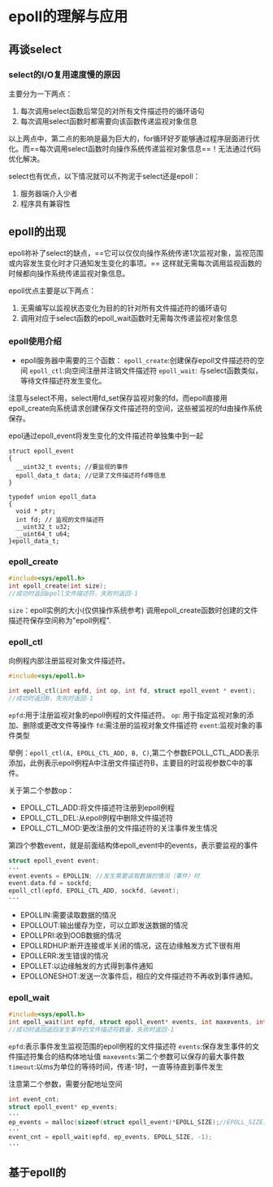 # epoll的理解与应用

## 再谈select
### select的I/O复用速度慢的原因
主要分为一下两点：
1. 每次调用select函数后常见的对所有文件描述符的循环语句
2. 每次调用select函数时都需要向该函数传递监视对象信息

以上两点中，第二点的影响是最为巨大的，for循环好歹能够通过程序层面进行优化。而==每次调用select函数时向操作系统传递监视对象信息==！无法通过代码优化解决。

select也有优点，以下情况就可以不拘泥于select还是epoll：
1. 服务器端介入少者
2. 程序具有兼容性

## epoll的出现
epoll祢补了select的缺点，==它可以仅仅向操作系统传递1次监视对象，监视范围或内容发生变化时才只通知发生变化的事项。== 这样就无需每次调用监视函数的时候都向操作系统传递监视对象信息。

epoll优点主要是以下两点：
1. 无需编写以监视状态变化为目的的针对所有文件描述符的循环语句
2. 调用对应于select函数的epoll_wait函数时无需每次传递监视对象信息

### epoll使用介绍

- epoll服务器中需要的三个函数：
`epoll_create`:创建保存epoll文件描述符的空间
`epoll_ctl`:向空间注册并注销文件描述符
`epoll_wait`: 与select函数类似，等待文件描述符发生变化。

注意与select不用，select用fd_set保存监视对象的fd，而epoll直接用epoll_create向系统请求创建保存文件描述符的空间，这些被监视的fd由操作系统保存。

epol通过epoll_event将发生变化的文件描述符单独集中到一起
```
struct epoll_event
{
  __uint32_t events; //要监视的事件
  epoll_data_t data; //记录了文件描述符fd等信息
}
```
```
typedef union epoll_data
{
  void * ptr;
  int fd; // 监视的文件描述符
  __uint32_t u32;
  __uint64_t u64;
}epoll_data_t;
```

### epoll_create
```c
#include<sys/epoll.h>
int epoll_create(int size);
//成功时返回epoll文件描述符，失败时返回-1
```
`size`：epoll实例的大小(仅供操作系统参考)
调用epoll_create函数时创建的文件描述符保存空间称为"epoll例程".

### epoll_ctl
向例程内部注册监视对象文件描述符。
```c
#include<sys/epoll.h>

int epoll_ctl(int epfd, int op, int fd, struct epoll_event * event);
//成功时返回0，失败时返回-1
```
`epfd`:用于注册监视对象的epoll例程的文件描述符。
`op`: 用于指定监视对象的添加、删除或更改文件等操作
`fd`:需注册的监视对象文件描述符
`event`:监视对象的事件类型

举例：`epoll_ctl(A, EPOLL_CTL_ADD, B, C)`,第二个参数EPOLL_CTL_ADD表示添加，此例表示epoll例程A中注册文件描述符B，主要目的时监视参数C中的事件。

关于第二个参数op：
- EPOLL_CTL_ADD:将文件描述符注册到epoll例程
- EPOLL_CTL_DEL:从epoll例程中删除文件描述符
- EPOLL_CTL_MOD:更改注册的文件描述符的关注事件发生情况

第四个参数event，就是前面结构体epoll_event中的events，表示要监视的事件
```c
struct epoll_event event;
···
event.events = EPOLLIN; //发生需要读取数据的情况（事件）时
event.data.fd = sockfd; 
epoll_ctl(epfd, EPOLL_CTL_ADD, sockfd, &event);
···
```
- EPOLLIN:需要读取数据的情况
- EPOLLOUT:输出缓存为空，可以立即发送数据的情况
- EPOLLPRI:收到OOB数据的情况
- EPOLLRDHUP:断开连接或半关闭的情况，这在边缘触发方式下很有用
- EPOLLERR:发生错误的情况
- EPOLLET:以边缘触发的方式得到事件通知
- EPOLLONESHOT:发送一次事件后，相应的文件描述符不再收到事件通知。

### epoll_wait
```c
#include<sys/epoll.h>
int epoll_wait(int epfd, struct epoll_event* events, int maxevents, int timeout)
//成功时返回返回发生事件的文件描述符数量，失败时返回-1
```
`epfd`:表示事件发生监视范围的epoll例程的文件描述符
`events`:保存发生事件的文件描述符集合的结构体地址值
`maxevents`:第二个参数可以保存的最大事件数
`timeout`:以ms为单位的等待时间，传递-1时，一直等待直到事件发生

注意第二个参数，需要分配地址空间
```c
int event_cnt;
struct epoll_event* ep_events;
···
ep_events = malloc(sizeof(struct epoll_event)*EPOLL_SIZE);//EPOLL_SIZE是宏常量
···
event_cnt = epoll_wait(epfd, ep_events, EPOLL_SIZE, -1);
···
```

## 基于epoll的
